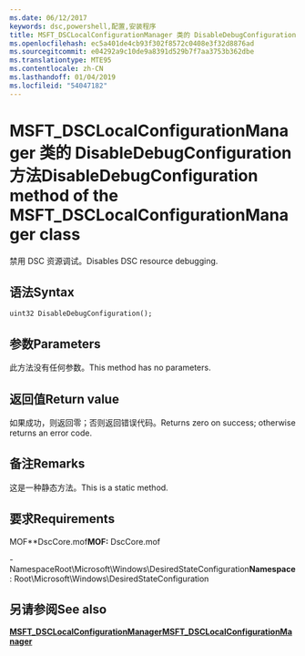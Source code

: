 ```yaml
---
ms.date: 06/12/2017
keywords: dsc,powershell,配置,安装程序
title: MSFT_DSCLocalConfigurationManager 类的 DisableDebugConfiguration 方法
ms.openlocfilehash: ec5a401de4cb93f302f8572c0408e3f32d8876ad
ms.sourcegitcommit: e04292a9c10de9a8391d529b7f7aa3753b362dbe
ms.translationtype: MTE95
ms.contentlocale: zh-CN
ms.lasthandoff: 01/04/2019
ms.locfileid: "54047182"
---
```

# <a name="disabledebugconfiguration-method-of-the-msftdsclocalconfigurationmanager-class"></a><span data-ttu-id="f0e79-103">MSFT_DSCLocalConfigurationManager 类的 DisableDebugConfiguration 方法</span><span class="sxs-lookup"><span data-stu-id="f0e79-103">DisableDebugConfiguration method of the MSFT_DSCLocalConfigurationManager class</span></span>

<span data-ttu-id="f0e79-104">禁用 DSC 资源调试。</span><span class="sxs-lookup"><span data-stu-id="f0e79-104">Disables DSC resource debugging.</span></span>

## <a name="syntax"></a><span data-ttu-id="f0e79-105">语法</span><span class="sxs-lookup"><span data-stu-id="f0e79-105">Syntax</span></span>

```mof
uint32 DisableDebugConfiguration();
```

## <a name="parameters"></a><span data-ttu-id="f0e79-106">参数</span><span class="sxs-lookup"><span data-stu-id="f0e79-106">Parameters</span></span>

<span data-ttu-id="f0e79-107">此方法没有任何参数。</span><span class="sxs-lookup"><span data-stu-id="f0e79-107">This method has no parameters.</span></span>

## <a name="return-value"></a><span data-ttu-id="f0e79-108">返回值</span><span class="sxs-lookup"><span data-stu-id="f0e79-108">Return value</span></span>

<span data-ttu-id="f0e79-109">如果成功，则返回零；否则返回错误代码。</span><span class="sxs-lookup"><span data-stu-id="f0e79-109">Returns zero on success; otherwise returns an error code.</span></span>

## <a name="remarks"></a><span data-ttu-id="f0e79-110">备注</span><span class="sxs-lookup"><span data-stu-id="f0e79-110">Remarks</span></span>

<span data-ttu-id="f0e79-111">这是一种静态方法。</span><span class="sxs-lookup"><span data-stu-id="f0e79-111">This is a static method.</span></span>

## <a name="requirements"></a><span data-ttu-id="f0e79-112">要求</span><span class="sxs-lookup"><span data-stu-id="f0e79-112">Requirements</span></span>

<span data-ttu-id="f0e79-113">MOF\*\*DscCore.mof</span><span class="sxs-lookup"><span data-stu-id="f0e79-113">**MOF:** DscCore.mof</span></span>

<span data-ttu-id="f0e79-114">-NamespaceRoot\Microsoft\Windows\DesiredStateConfiguration</span><span class="sxs-lookup"><span data-stu-id="f0e79-114">**Namespace**: Root\Microsoft\Windows\DesiredStateConfiguration</span></span>

## <a name="see-also"></a><span data-ttu-id="f0e79-115">另请参阅</span><span class="sxs-lookup"><span data-stu-id="f0e79-115">See also</span></span>

[<span data-ttu-id="f0e79-116">**MSFT_DSCLocalConfigurationManager**</span><span class="sxs-lookup"><span data-stu-id="f0e79-116">**MSFT_DSCLocalConfigurationManager**</span></span>](msft-dsclocalconfigurationmanager.md)